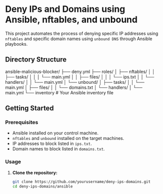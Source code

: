 # Deny IPs and Domains using Ansible, nftables, and unbound

This project automates the process of denying specific IP addresses using `nftables` and specific domain names using `unbound DNS` through Ansible playbooks.

## Directory Structure

ansible-malicious-blocker/
├── deny.yml
├── roles/
│ ├── nftables/
│ │ ├── tasks/
│ │ │ └── main.yml
│ │ ├── files/
│ │ │ └── ips.txt
│ │ └── handlers/
│ │ └── main.yml
│ └── unbound/
│ ├── tasks/
│ │ └── main.yml
│ ├── files/
│ │ └── domains.txt
│ └── handlers/
│ └── main.yml
└── inventory # Your Ansible inventory file

## Getting Started

### Prerequisites

- Ansible installed on your control machine.
- `nftables` and `unbound` installed on the target machines.
- IP addresses to block listed in `ips.txt`.
- Domain names to block listed in `domains.txt`.

### Usage

1. **Clone the repository:**

   ```sh
   git clone https://github.com/yourusername/deny-ips-domains.git
   cd deny-ips-domains/ansible
